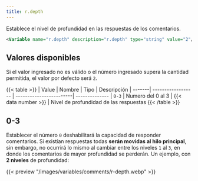 ```yaml
---
title: r.depth
---
```


Establece el nivel de profundidad en las respuestas de los comentarios.

```xml
<Variable name="r.depth" description="r.depth" type="string" value="2"/>
```

## Valores disponibles

Si el valor ingresado no es válido o el número ingresado supera la cantidad permitida, el valor por defecto será `2`.

{{< table >}}
| Value  | Nombre             | Tipo                    | Descripción
| -------| ------------------ | ------------------------| --------------
| `0-3`  | Numero del 0 al 3  | {{< data number >}}     | Nivel de profundidad de las respuestas
{{< /table >}}


## 0-3

Establecer el número `0` deshabilitará la capacidad de responder comentarios. Si existían respuestas todas **serán movidas al hilo principal**, sin embargo, no ocurrirá lo mismo al cambiar entre los niveles `1` al `3`, en donde los comentarios de mayor profundidad se perderán. Un ejemplo, con **2 niveles** de profundidad:

{{< preview "/images/variables/comments/r-depth.webp" >}}
